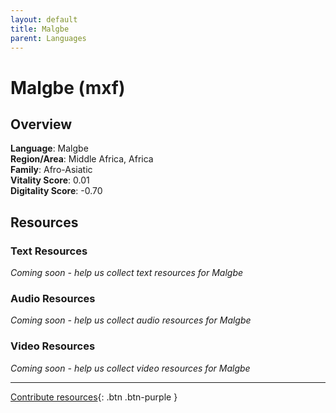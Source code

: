 ```yaml
---
layout: default
title: Malgbe
parent: Languages
---
```


# Malgbe (mxf)

## Overview

**Language**: Malgbe  
**Region/Area**: Middle Africa, Africa  
**Family**: Afro-Asiatic  
**Vitality Score**: 0.01  
**Digitality Score**: -0.70  

## Resources

### Text Resources
*Coming soon - help us collect text resources for Malgbe*

### Audio Resources
*Coming soon - help us collect audio resources for Malgbe*

### Video Resources
*Coming soon - help us collect video resources for Malgbe*

---

[Contribute resources](https://fairtrain.github.io/){: .btn .btn-purple }
